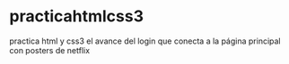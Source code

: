 # practicahtmlcss3
practica html y css3
el avance del login que conecta a la página principal con posters de netflix
